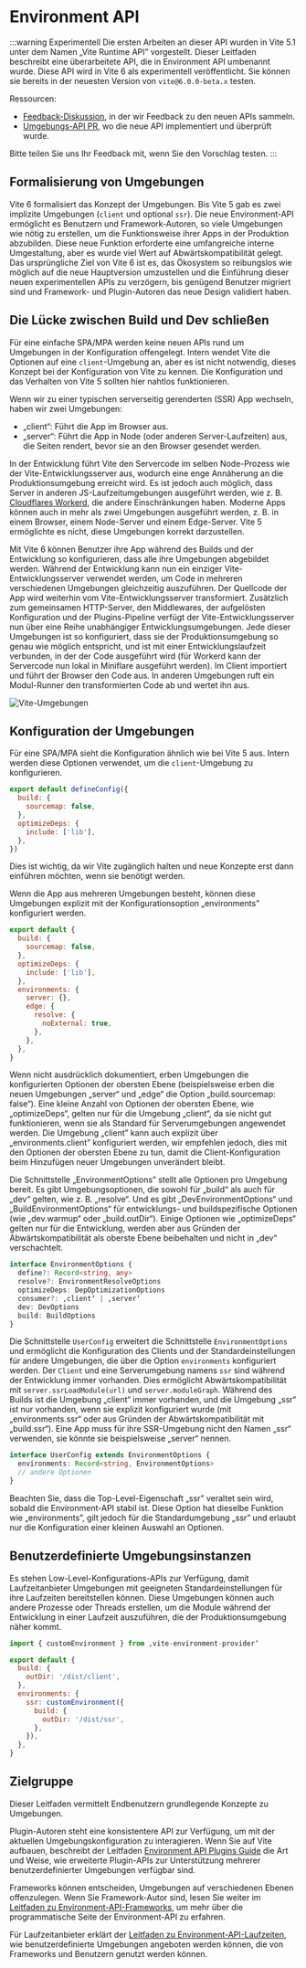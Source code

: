 # Environment API

:::warning Experimentell
Die ersten Arbeiten an dieser API wurden in Vite 5.1 unter dem Namen „Vite Runtime API” vorgestellt. Dieser Leitfaden beschreibt eine überarbeitete API, die in Environment API umbenannt wurde. Diese API wird in Vite 6 als experimentell veröffentlicht. Sie können sie bereits in der neuesten Version von `vite@6.0.0-beta.x` testen.

Ressourcen:

- [Feedback-Diskussion](https://github.com/vitejs/vite/discussions/16358), in der wir Feedback zu den neuen APIs sammeln.
- [Umgebungs-API PR](https://github.com/vitejs/vite/pull/16471), wo die neue API implementiert und überprüft wurde.

Bitte teilen Sie uns Ihr Feedback mit, wenn Sie den Vorschlag testen.
:::

## Formalisierung von Umgebungen

Vite 6 formalisiert das Konzept der Umgebungen. Bis Vite 5 gab es zwei implizite Umgebungen (`client` und optional `ssr`). Die neue Environment-API ermöglicht es Benutzern und Framework-Autoren, so viele Umgebungen wie nötig zu erstellen, um die Funktionsweise ihrer Apps in der Produktion abzubilden. Diese neue Funktion erforderte eine umfangreiche interne Umgestaltung, aber es wurde viel Wert auf Abwärtskompatibilität gelegt. Das ursprüngliche Ziel von Vite 6 ist es, das Ökosystem so reibungslos wie möglich auf die neue Hauptversion umzustellen und die Einführung dieser neuen experimentellen APIs zu verzögern, bis genügend Benutzer migriert sind und Framework- und Plugin-Autoren das neue Design validiert haben.

## Die Lücke zwischen Build und Dev schließen

Für eine einfache SPA/MPA werden keine neuen APIs rund um Umgebungen in der Konfiguration offengelegt. Intern wendet Vite die Optionen auf eine `client`-Umgebung an, aber es ist nicht notwendig, dieses Konzept bei der Konfiguration von Vite zu kennen. Die Konfiguration und das Verhalten von Vite 5 sollten hier nahtlos funktionieren.

Wenn wir zu einer typischen serverseitig gerenderten (SSR) App wechseln, haben wir zwei Umgebungen:

- „client“: Führt die App im Browser aus.
- „server“: Führt die App in Node (oder anderen Server-Laufzeiten) aus, die Seiten rendert, bevor sie an den Browser gesendet werden.

In der Entwicklung führt Vite den Servercode im selben Node-Prozess wie der Vite-Entwicklungsserver aus, wodurch eine enge Annäherung an die Produktionsumgebung erreicht wird. Es ist jedoch auch möglich, dass Server in anderen JS-Laufzeitumgebungen ausgeführt werden, wie z. B. [Cloudflares Workerd](https://github.com/cloudflare/workerd), die andere Einschränkungen haben. Moderne Apps können auch in mehr als zwei Umgebungen ausgeführt werden, z. B. in einem Browser, einem Node-Server und einem Edge-Server. Vite 5 ermöglichte es nicht, diese Umgebungen korrekt darzustellen.

Mit Vite 6 können Benutzer ihre App während des Builds und der Entwicklung so konfigurieren, dass alle ihre Umgebungen abgebildet werden. Während der Entwicklung kann nun ein einziger Vite-Entwicklungsserver verwendet werden, um Code in mehreren verschiedenen Umgebungen gleichzeitig auszuführen. Der Quellcode der App wird weiterhin vom Vite-Entwicklungsserver transformiert. Zusätzlich zum gemeinsamen HTTP-Server, den Middlewares, der aufgelösten Konfiguration und der Plugins-Pipeline verfügt der Vite-Entwicklungsserver nun über eine Reihe unabhängiger Entwicklungsumgebungen. Jede dieser Umgebungen ist so konfiguriert, dass sie der Produktionsumgebung so genau wie möglich entspricht, und ist mit einer Entwicklungslaufzeit verbunden, in der der Code ausgeführt wird (für Workerd kann der Servercode nun lokal in Miniflare ausgeführt werden). Im Client importiert und führt der Browser den Code aus. In anderen Umgebungen ruft ein Modul-Runner den transformierten Code ab und wertet ihn aus.

![Vite-Umgebungen](../images/vite-environments.svg)

## Konfiguration der Umgebungen

Für eine SPA/MPA sieht die Konfiguration ähnlich wie bei Vite 5 aus. Intern werden diese Optionen verwendet, um die `client`-Umgebung zu konfigurieren.

```js
export default defineConfig({
  build: {
    sourcemap: false,
  },
  optimizeDeps: {
    include: ['lib'],
  },
})
```

Dies ist wichtig, da wir Vite zugänglich halten und neue Konzepte erst dann einführen möchten, wenn sie benötigt werden.

Wenn die App aus mehreren Umgebungen besteht, können diese Umgebungen explizit mit der Konfigurationsoption „environments” konfiguriert werden.

```js
export default {
  build: {
    sourcemap: false,
  },
  optimizeDeps: {
    include: ['lib'],
  },
  environments: {
    server: {},
    edge: {
      resolve: {
        noExternal: true,
      },
    },
  },
}
```

Wenn nicht ausdrücklich dokumentiert, erben Umgebungen die konfigurierten Optionen der obersten Ebene (beispielsweise erben die neuen Umgebungen „server“ und „edge“ die Option „build.sourcemap: false“). Eine kleine Anzahl von Optionen der obersten Ebene, wie „optimizeDeps“, gelten nur für die Umgebung „client“, da sie nicht gut funktionieren, wenn sie als Standard für Serverumgebungen angewendet werden. Die Umgebung „client” kann auch explizit über „environments.client” konfiguriert werden, wir empfehlen jedoch, dies mit den Optionen der obersten Ebene zu tun, damit die Client-Konfiguration beim Hinzufügen neuer Umgebungen unverändert bleibt.

Die Schnittstelle „EnvironmentOptions” stellt alle Optionen pro Umgebung bereit. Es gibt Umgebungsoptionen, die sowohl für „build“ als auch für „dev“ gelten, wie z. B. „resolve“. Und es gibt „DevEnvironmentOptions“ und „BuildEnvironmentOptions“ für entwicklungs- und buildspezifische Optionen (wie „dev.warmup“ oder „build.outDir“). Einige Optionen wie „optimizeDeps“ gelten nur für die Entwicklung, werden aber aus Gründen der Abwärtskompatibilität als oberste Ebene beibehalten und nicht in „dev“ verschachtelt.

```ts
interface EnvironmentOptions {
  define?: Record<string, any>
  resolve?: EnvironmentResolveOptions
  optimizeDeps: DepOptimizationOptions
  consumer?: ‚client‘ | ‚server‘
  dev: DevOptions
  build: BuildOptions
}
```

Die Schnittstelle `UserConfig` erweitert die Schnittstelle `EnvironmentOptions` und ermöglicht die Konfiguration des Clients und der Standardeinstellungen für andere Umgebungen, die über die Option `environments` konfiguriert werden. Der `Client` und eine Serverumgebung namens `ssr` sind während der Entwicklung immer vorhanden. Dies ermöglicht Abwärtskompatibilität mit `server.ssrLoadModule(url)` und `server.moduleGraph`. Während des Builds ist die Umgebung „client“ immer vorhanden, und die Umgebung „ssr“ ist nur vorhanden, wenn sie explizit konfiguriert wurde (mit „environments.ssr“ oder aus Gründen der Abwärtskompatibilität mit „build.ssr“). Eine App muss für ihre SSR-Umgebung nicht den Namen „ssr“ verwenden, sie könnte sie beispielsweise „server“ nennen.

```ts
interface UserConfig extends EnvironmentOptions {
  environments: Record<string, EnvironmentOptions>
  // andere Optionen
}
```

Beachten Sie, dass die Top-Level-Eigenschaft „ssr” veraltet sein wird, sobald die Environment-API stabil ist. Diese Option hat dieselbe Funktion wie „environments”, gilt jedoch für die Standardumgebung „ssr” und erlaubt nur die Konfiguration einer kleinen Auswahl an Optionen.

## Benutzerdefinierte Umgebungsinstanzen

Es stehen Low-Level-Konfigurations-APIs zur Verfügung, damit Laufzeitanbieter Umgebungen mit geeigneten Standardeinstellungen für ihre Laufzeiten bereitstellen können. Diese Umgebungen können auch andere Prozesse oder Threads erstellen, um die Module während der Entwicklung in einer Laufzeit auszuführen, die der Produktionsumgebung näher kommt.

```js
import { customEnvironment } from ‚vite-environment-provider‘

export default {
  build: {
    outDir: '/dist/client',
  },
  environments: {
    ssr: customEnvironment({
      build: {
        outDir: '/dist/ssr',
      },
    }),
  },
}
```

<!-- TODO -->
<!-- ## Abwärtskompatibilität

Die aktuelle Vite-Server-API ist noch nicht veraltet und abwärtskompatibel mit Vite 5. Die neue Environment-API ist experimentell.

Die `server.moduleGraph` gibt eine gemischte Ansicht der Client- und SSR-Modulgraphen zurück. Abwärtskompatible gemischte Modulknoten werden von allen ihren Methoden zurückgegeben. Das gleiche Schema wird für die Modulknoten verwendet, die an `handleHotUpdate` übergeben werden.

Wir empfehlen noch nicht, zur Environment-API zu wechseln. Wir streben an, dass ein Großteil der Nutzerbasis Vite 6 übernimmt, damit Plugins nicht zwei Versionen pflegen müssen. Informationen zu zukünftigen Veraltungen und Upgrade-Pfaden finden Sie im Abschnitt „Zukünftige grundlegende Änderungen“:

- [„this.environment“ in Hooks](/changes/this-environment-in-hooks)
- [HMR „hotUpdate“-Plugin-Hook](/changes/hotupdate-hook)
- [Umstellung auf umgebungsbezogene APIs](/changes/per-environment-apis)
- [SSR mit `ModuleRunner` API](/changes/ssr-using-modulerunner)
- [Gemeinsam genutzte Plugins während des Builds](/changes/shared-plugins-during-build) -->

## Zielgruppe

Dieser Leitfaden vermittelt Endbenutzern grundlegende Konzepte zu Umgebungen.

Plugin-Autoren steht eine konsistentere API zur Verfügung, um mit der aktuellen Umgebungskonfiguration zu interagieren. Wenn Sie auf Vite aufbauen, beschreibt der Leitfaden [Environment API Plugins Guide](./api-environment-plugins.md) die Art und Weise, wie erweiterte Plugin-APIs zur Unterstützung mehrerer benutzerdefinierter Umgebungen verfügbar sind.

Frameworks können entscheiden, Umgebungen auf verschiedenen Ebenen offenzulegen. Wenn Sie Framework-Autor sind, lesen Sie weiter im [Leitfaden zu Environment-API-Frameworks](./api-environment-frameworks), um mehr über die programmatische Seite der Environment-API zu erfahren.

Für Laufzeitanbieter erklärt der [Leitfaden zu Environment-API-Laufzeiten](./api-environment-runtimes.md), wie benutzerdefinierte Umgebungen angeboten werden können, die von Frameworks und Benutzern genutzt werden können.
